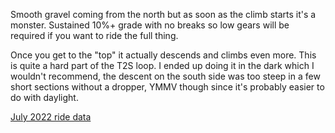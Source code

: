 Smooth gravel coming from the north but as soon as the climb starts it's a monster. Sustained 10%+ grade with no breaks so low gears will be required if you want to ride the full thing.

Once you get to the "top" it actually descends and climbs even more. This is quite a hard part of the T2S loop. I ended up doing it in the dark which I wouldn't recommend, the descent on the south side was too steep in a few short sections without a dropper, YMMV though since it's probably easier to do with daylight.

[July 2022 ride data](https://connect.garmin.com/modern/activity/9130504976)